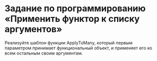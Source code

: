 # Задание по программированию «Применить функтор к списку аргументов»

Реализуйте шаблон функции ApplyToMany, который первым параметром принимает функциональный объект, и применяет его ко всем остальным своим аргументам.
